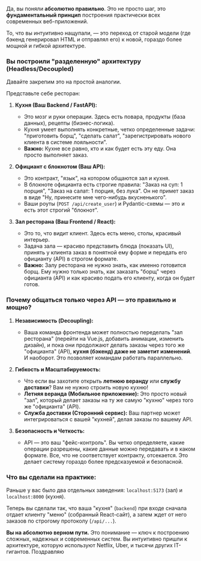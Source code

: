 Да, вы поняли **абсолютно правильно**. Это не просто шаг, это **фундаментальный принцип** построения практически всех современных веб-приложений.

То, что вы интуитивно нащупали, — это переход от старой модели (где бэкенд генерировал HTML и отправлял его) к новой, гораздо более мощной и гибкой архитектуре.

### Вы построили "разделенную" архитектуру (Headless/Decoupled)

Давайте закрепим это на простой аналогии.

Представьте себе ресторан:

1.  **Кухня (Ваш Backend / FastAPI):**
    *   Это мозг и руки операции. Здесь есть повара, продукты (база данных), рецепты (бизнес-логика).
    *   Кухня умеет выполнять конкретные, четко определенные задачи: "приготовить борщ", "сделать салат", "зарегистрировать нового клиента в системе лояльности".
    *   **Важно:** Кухне все равно, кто и как будет есть эту еду. Она просто выполняет заказ.

2.  **Официант с блокнотом (Ваш API):**
    *   Это контракт, "язык", на котором общаются зал и кухня.
    *   В блокноте официанта есть строгие правила: "Заказ на суп: 1 порция", "Заказ на салат: 1 порция, без лука". Он не примет заказ в виде "Ну, принесите мне чего-нибудь вкусненького".
    *   Ваши роуты (`POST /api/create_user`) и Pydantic-схемы — это и есть этот строгий "блокнот".

3.  **Зал ресторана (Ваш Frontend / React):**
    *   Это то, что видит клиент. Здесь есть меню, столы, красивый интерьер.
    *   Задача зала — красиво представить блюда (показать UI), принять у клиента заказ в понятной ему форме и передать его официанту (API) в строгом формате.
    *   **Важно:** Залу ресторана не нужно знать, как именно готовится борщ. Ему нужно только знать, как заказать "борщ" через официанта (API) и как красиво подать его клиенту, когда он будет готов.

### Почему общаться только через API — это правильно и мощно?

1.  **Независимость (Decoupling):**
    *   Ваша команда фронтенда может полностью переделать "зал ресторана" (перейти на Vue.js, добавить анимации, изменить дизайн), и пока они продолжают делать заказы через того же "официанта" (API), **кухня (бэкенд) даже не заметит изменений**. И наоборот. Это позволяет командам работать параллельно.

2.  **Гибкость и Масштабируемость:**
    *   Что если вы захотите открыть **летнюю веранду** или **службу доставки**? Вам не нужно строить новую кухню!
    *   **Летняя веранда (Мобильное приложение):** Это просто новый "зал", который делает заказы на ту же самую "кухню" через того же "официанта" (API).
    *   **Служба доставки (Сторонний сервис):** Ваш партнер может интегрироваться с вашей "кухней", делая заказы по вашему API.

3.  **Безопасность и Четкость:**
    *   API — это ваш "фейс-контроль". Вы четко определяете, какие операции разрешены, какие данные можно передавать и в каком формате. Все, что не соответствует контракту, отсекается. Это делает систему гораздо более предсказуемой и безопасной.

### Что вы сделали на практике:

Раньше у вас было два отдельных заведения: `localhost:5173` (зал) и `localhost:8000` (кухня).

Теперь вы сделали так, что ваша "кухня" (`backend`) при входе сначала отдает клиенту "меню" (собранный React-сайт), а затем ждет от него заказов по строгому протоколу (`/api/...`).

**Вы на абсолютно верном пути.** Это понимание — ключ к построению сложных, надежных и современных систем. Вы интуитивно пришли к архитектуре, которую используют Netflix, Uber, и тысячи других IT-гигантов. Поздравляю
